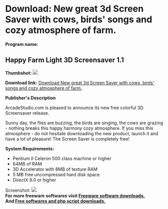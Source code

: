 # Download: New great 3d Screen Saver with cows, birds' songs and cozy atmosphere of farm.

**Program name:**

## Happy Farm Light 3D Screensaver 1.1

  
**Thumbshot:** ![](http://www.freewarefiles.com/screenshot/happyfarmsaver_md.gif)   
  
**Download link:** [Download New great 3d Screen Saver with cows, birds' songs and cozy atmosphere of farm.](http://freesoftwares.boysofts.com/Happy-Farm-Light-3D-Screensaver_program_14837.html)  
  


**Publisher's Description**  
  


ArcadeStudio.com is pleased to announce its new free colorful 3D Screensaver release. 

Sunny day, the flies are buzzing, the birds are singing, the cows are grazing - nothing breaks this happy harmony cozy atmosphere. If you miss this atmosphere - do not hesitate downloading the new product, launch it and have a lot of pleasure! The Screen Saver is completely free!

**System Requirements:**

  * Pentium II Celeron 500 class machine or higher 
  * 64MB of RAM 
  * 3D Accelerator with 8MB of texture RAM 
  * 5 MB free uncompressed hard disk space 
  * DirectX 8.0 or higher 

  
  
Screenshot: ![](http://www.freewarefiles.com/screenshot/happyfarmsaver.gif)   
**For more freeware softwares visit [Freeware software downloads.](http://freesoftwares.boysofts.com/)**   
**And [Free softwares and php script downloads.](http://www.boysofts.com/)**
